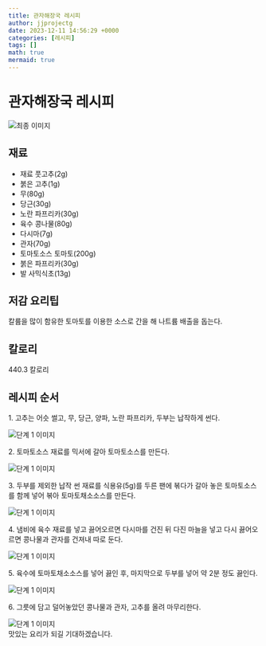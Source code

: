 ```yaml
---
title: 관자해장국 레시피
author: jjprojectg
date: 2023-12-11 14:56:29 +0000
categories: [레시피]
tags: []
math: true
mermaid: true
---
```

<meta name="og:type" content="website"/>
<meta charset="UTF-8"/>
<div class="header">
  <h1>관자해장국 레시피</h1>
</div>

<div class="container my-4">
  <div class="row">
    <div class="col-12 col-md-6">
      <div class="recipe-image">
        <img src="http://www.foodsafetykorea.go.kr/uploadimg/cook/10_00263_2.png" class="step-image" alt="최종 이미지"/>
      </div>
    </div>
    <div class="col-12 col-md-6">
      <div class="ingredients">
        <h2>재료</h2>
        <ul class="card">
          <li> 재료 풋고추(2g) </li>
          <li>  붉은 고추(1g) </li>
          <li>  무(80g) </li>
          <li>  당근(30g) </li>
          <li> 노란 파프리카(30g) </li>
          <li> 육수 콩나물(80g) </li>
          <li>  다시마(7g) </li>
          <li>  관자(70g) </li>
          <li> 토마토소스 토마토(200g) </li>
          <li>  붉은 파프리카(30g) </li>
          <li> 발 사믹식초(13g) </li>
</ul>
      </div>
    </div>
    <div class="col-12 col-md-6">
      <div class="ingredients">
        <h2>저감 요리팁</h2>
        <div class="card"> 
          <p>
            칼륨을 많이 함유한 토마토를 이용한 소스로 간을 해 나트륨 배출을 돕는다.
          </p>
        </div>
      </div>
      <div class="ingredients">
        <h2>칼로리</h2>
        <div class="card"> 
          <p>
            440.3 칼로리
          </p>
        </div>
      </div>
    </div>
  </div>

  <h2 class="my-4">레시피 순서</h2>
  <div class="card recipe-card">
    <div class="card-body recipe-step">
      <p class="card-text step-description">1. 고추는 어슷 썰고, 무, 당근, 양파,
노란 파프리카, 두부는 납작하게
썬다.</p>
      <img src="http://www.foodsafetykorea.go.kr/uploadimg/cook/20_00263_1.png" alt="단계 1 이미지" class="step-image"/>
    </div>
  </div>
  <div class="card recipe-card">
    <div class="card-body recipe-step">
      <p class="card-text step-description">2. 토마토소스 재료를 믹서에 갈아
토마토소스를 만든다.</p>
      <img src="http://www.foodsafetykorea.go.kr/uploadimg/cook/20_00263_2.png" alt="단계 1 이미지" class="step-image"/>
    </div>
  </div>
  <div class="card recipe-card">
    <div class="card-body recipe-step">
      <p class="card-text step-description">3. 두부를 제외한 납작 썬 재료를
식용유(5g)를 두른 팬에 볶다가 갈아
놓은 토마토소스를 함께 넣어 볶아
토마토채소소스를 만든다.</p>
      <img src="http://www.foodsafetykorea.go.kr/uploadimg/cook/20_00263_3.png" alt="단계 1 이미지" class="step-image"/>
    </div>
  </div>
  <div class="card recipe-card">
    <div class="card-body recipe-step">
      <p class="card-text step-description">4. 냄비에 육수 재료를 넣고
끓어오르면 다시마를 건진 뒤 다진
마늘을 넣고 다시 끓어오르면
콩나물과 관자를 건져내 따로 둔다.</p>
      <img src="http://www.foodsafetykorea.go.kr/uploadimg/cook/20_00263_4.png" alt="단계 1 이미지" class="step-image"/>
    </div>
  </div>
  <div class="card recipe-card">
    <div class="card-body recipe-step">
      <p class="card-text step-description">5. 육수에 토마토채소소스를 넣어 끓인
후, 마지막으로 두부를 넣어 약 2분
정도 끓인다.</p>
      <img src="http://www.foodsafetykorea.go.kr/uploadimg/cook/20_00263_5.png" alt="단계 1 이미지" class="step-image"/>
    </div>
  </div>
  <div class="card recipe-card">
    <div class="card-body recipe-step">
      <p class="card-text step-description">6. 그릇에 담고 덜어놓았던 콩나물과
관자, 고추를 올려 마무리한다.</p>
      <img src="http://www.foodsafetykorea.go.kr/uploadimg/cook/20_00263_6.png" alt="단계 1 이미지" class="step-image"/>
    </div>
  </div>

</div>
맛있는 요리가 되길 기대하겠습니다.
